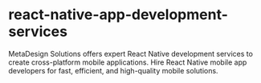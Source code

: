 # react-native-app-development-services
MetaDesign Solutions offers expert React Native development services to create cross-platform mobile applications. Hire React Native mobile app developers for fast, efficient, and high-quality mobile solutions.
